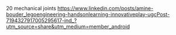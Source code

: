 20 mechanical joints
https://www.linkedin.com/posts/amine-bouder_legoengineering-handsonlearning-innovativeplay-ugcPost-7194327917005295617-ind_?utm_source=share&utm_medium=member_android